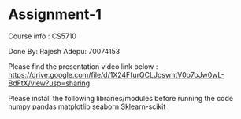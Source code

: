 # Assignment-1
Course info : CS5710

Done By:
Rajesh Adepu: 70074153

Please find the presentation video link below : https://drive.google.com/file/d/1X24FfurQCLJosvmtV0o7oJw0wL-BdFtX/view?usp=sharing

Please install the following libraries/modules before running the code numpy pandas matplotlib seaborn Sklearn-scikit

